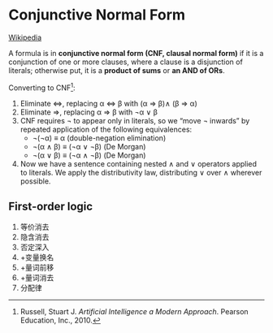 # Conjunctive Normal Form
[Wikipedia](https://en.wikipedia.org/wiki/Conjunctive_normal_form)

A formula is in **conjunctive normal form (CNF, clausal normal form)** if it is a conjunction of one or more clauses, where a clause is a disjunction of literals; otherwise put, it is a **product of sums** or **an AND of ORs**.

Converting to CNF[^ai-modern]:
1. Eliminate ⇔, replacing α ⇔ β with (α ⇒ β)∧ (β ⇒ α)
2. Eliminate ⇒, replacing α ⇒ β with ¬α ∨ β
3. CNF requires ¬ to appear only in literals, so we “move ¬ inwards” by repeated application of the following equivalences:
   - ¬(¬α) ≡ α  (double-negation elimination)
   - ¬(α ∧ β) ≡ (¬α ∨ ¬β)  (De Morgan)
   - ¬(α ∨ β) ≡ (¬α ∧ ¬β)  (De Morgan)
4. Now we have a sentence containing nested ∧ and ∨ operators applied to literals. We apply the distributivity law, distributing ∨ over ∧ wherever possible.

## First-order logic
1. 等价消去
2. 隐含消去
3. 否定深入
4. +变量换名
5. +量词前移
6. +量词消去
7. 分配律


[^ai-modern]: Russell, Stuart J. _Artificial Intelligence a Modern Approach_. Pearson Education, Inc., 2010.